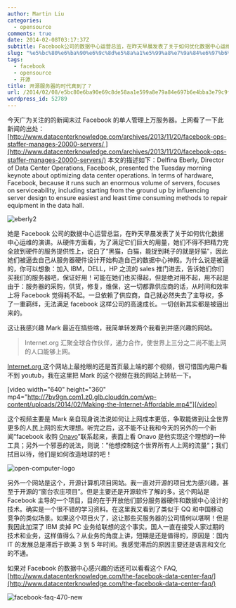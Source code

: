 ```yaml
---
author: Martin Liu
categories:
  - opensource
comments: true
date: 2014-02-08T03:17:37Z
subtitle: Facebook公司的数据中心运营总监，在昨天早晨发表了关于如何优化数据中心运维的演讲。从硬件方面看，为了满足它们巨大的用量，她们不得不把精力完全放到硬件的服务提供性上，说白了“黑猫，白猫，能捉到耗子的就是好猫”，因此她们被逼去自己从服务器硬件设计开始构造自己的数据中心神殿。
slug: "%e5%bc%80%e6%ba%90%e6%9c%8d%e5%8a%a1%e5%99%a8%e7%9a%84%e6%97%b6%e4%bb%a3%e7%9c%9f%e5%88%b0%e4%ba%86%ef%bc%9f"
tags:
  - facebook
  - opensource
  - 开源
title: 开源服务器的时代真到了？
url: /2014/02/08/e5bc80e6ba90e69c8de58aa1e599a8e79a84e697b6e4bba3e79c9fe588b0e4ba86efbc9f/
wordpress_id: 52789
---
```


今天广为关注的的新闻末过 Facebook 的单人管理上万服务器。上网看了一下此新闻的出处：[http://www.datacenterknowledge.com/archives/2013/11/20/facebook-ops-staffer-manages-20000-servers/ ](http://www.datacenterknowledge.com/archives/2013/11/20/facebook-ops-staffer-manages-20000-servers/) 本文的描述如下：Delfina Eberly, Director of Data Center Operations, Facebook, presented the Tuesday morning keynote about optimizing data center operations. In terms of hardware, Facebook, because it runs such an enormous volume of servers, focuses on serviceability, including starting from the ground up by influencing server design to ensure easiest and least time consuming methods to repair equipment in the data hall.

<!--more-->

![eberly2](http://7bv9gn.com1.z0.glb.clouddn.com/wp-content/uploads/2014/02/eberly2.jpg)

她是 Facebook 公司的数据中心运营总监，在昨天早晨发表了关于如何优化数据中心运维的演讲。从硬件方面看，为了满足它们巨大的用量，她们不得不把精力完全放到硬件的服务提供性上，说白了“黑猫，白猫，能捉到耗子的就是好猫”，因此她们被逼去自己从服务器硬件设计开始构造自己的数据中心神殿。为什么说是被逼的，你可以想象：加入 IBM，DELL，HP 之流的 sales 推门进去，告诉她们你们买我们的服务器吧，保证好用！可能在她们也买得起，但是绝对用不起，用不起是由于：服务器的采购，供货，修复，维保，这一切都靠供应商的话，从时间和效率上将 Facebook 觉得耗不起。一旦依赖了供应商，自己就必然失去了主导权，多了一重羁绊，无法满足 facebook 这样公司的高速成长。一切创新其实都是被逼出来的。

这让我感兴趣 Mark 最近在搞些啥，我简单转发两个我看到并感兴趣的网站。

<blockquote>Internet.org 汇聚全球合作伙伴，通力合作，使世界上三分之二尚不能上网的人口能够上网。</blockquote>

[Internet.org ](http://Internet.org) 这个网站上最抢眼的还是首页最上端的那个视频，很可惜国内用户看不到 youtub，我在这里把 Mark 的这个视频在我的网站上转贴一下。

[video width="640" height="360" mp4="http://7bv9gn.com1.z0.glb.clouddn.com/wp-content/uploads/2014/02/Making-the-Internet-Affordable.mp4"][/video]

这个视频主要是 Mark 亲自现身说法说如何让上网成本更低，争取能做到让全世界更多的人民上网的宏大理想。听完之后，这不能不让我和今天的另外的一个新闻“facebook 收购 [Onavo](http://www.onavo.com/)”联系起来，表面上看 Onavo 是他实现这个理想的一种工具；另外一个邪恶的说法，则说：”他想控制这个世界所有人上网的流量“；我们拭目以待，他们是如何改造地球的吧！

![open-computer-logo](http://7bv9gn.com1.z0.glb.clouddn.com/wp-content/uploads/2014/02/open-computer-logo.png)

另外一个网站是这个，开源计算机项目网站。我一直对开源的项目尤为感兴趣，甚至于开源的“窗台农庄项目”。但是主要还是开源软件了解的多。这个网站是 Facebook 主导的一个项目，目的在于开放他们部分服务器硬件和数据中心设计的技术。确实是一个很不错的学习资料。在这里我又看到了类似于 QQ 和中国移动竞争的类似场景。如果这个项目火了，这让那些买服务器的公司情何以堪啊！但是我因此加深了 IBM 卖掉 PC 业务给联想的这个事实。国人一直在接受人家过期的技术和业务，这样值得么？从业务的角度上讲，短期是还是值得的，原因是：国内 IT 的发展总是滞后于欧美 3 到 5 年时间。我感觉滞后的原因主要还是语言和文化的不通。

如果对 Facebook 的数据中心感兴趣的话还可以看看这个 FAQ, [http://www.datacenterknowledge.com/the-facebook-data-center-faq/](http://www.datacenterknowledge.com/the-facebook-data-center-faq/)

![facebook-faq-470-new](http://7bv9gn.com1.z0.glb.clouddn.com/wp-content/uploads/2014/02/facebook-faq-470-new.jpg)
